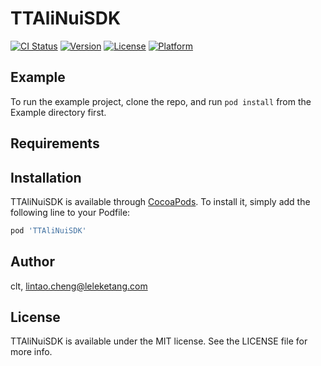 # TTAliNuiSDK

[![CI Status](https://img.shields.io/travis/clt/TTAliNuiSDK.svg?style=flat)](https://travis-ci.org/clt/TTAliNuiSDK)
[![Version](https://img.shields.io/cocoapods/v/TTAliNuiSDK.svg?style=flat)](https://cocoapods.org/pods/TTAliNuiSDK)
[![License](https://img.shields.io/cocoapods/l/TTAliNuiSDK.svg?style=flat)](https://cocoapods.org/pods/TTAliNuiSDK)
[![Platform](https://img.shields.io/cocoapods/p/TTAliNuiSDK.svg?style=flat)](https://cocoapods.org/pods/TTAliNuiSDK)

## Example

To run the example project, clone the repo, and run `pod install` from the Example directory first.

## Requirements

## Installation

TTAliNuiSDK is available through [CocoaPods](https://cocoapods.org). To install
it, simply add the following line to your Podfile:

```ruby
pod 'TTAliNuiSDK'
```

## Author

clt, lintao.cheng@leleketang.com

## License

TTAliNuiSDK is available under the MIT license. See the LICENSE file for more info.
